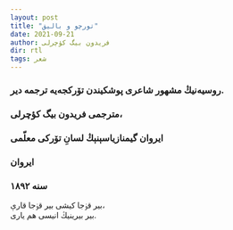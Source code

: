```yaml
---
layout: post
title: "تورچو و بالیق"
date: 2021-09-21
author: فریدون بیگ کؤچرلی
dir: rtl
tags: شعر
---
```



### روسیه‌نیڭ مشهور شاعری پوشکیندن تۆرکجه‌یه ترجمه دیر.

### مترجمی فریدون بیگ کؤچرلی، 

### ایروان گیمنازیاسېنېڭ لسانِ تۆرکی معلّمی

### ایروان

### سنه ۱۸۹۲

بیر قۏجا کیشی بیر قۏجا قارې، <br/>
بیر بیرینیڭ انیسی هم یاری. <br/><br/>




















